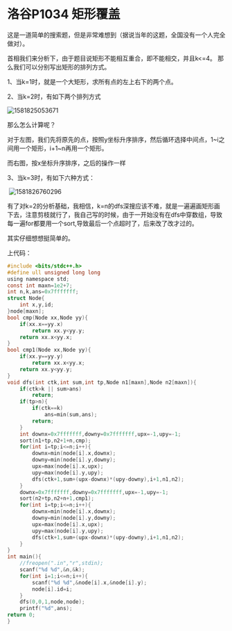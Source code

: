 # 洛谷P1034 矩形覆盖

这是一道简单的搜索题，但是非常难想到（据说当年的这题，全国没有一个人完全做对）。

首相我们来分析下，由于题目说矩形不能相互重合，即不能相交，并且k<=4。 那么我们可以分别写出矩形的排列方式。

1、当k=1时，就是一个大矩形，求所有点的左上右下的两个点。

2、当k=2时，有如下两个排列方式

![1581825053671](C:\Users\Administrator\AppData\Roaming\Typora\typora-user-images\1581825053671.png)

那么怎么计算呢？

对于左图，我们先将原先的点，按照y坐标升序排序，然后循环选择中间点，1~i之间用一个矩形，i+1~n再用一个矩形。

而右图，按x坐标升序排序，之后的操作一样

3、当k=3时，有如下六种方式：

​	![1581826760296](C:\Users\Administrator\AppData\Roaming\Typora\typora-user-images\1581826760296.png)

有了对k=2的分析基础，我相信，k=n的dfs深搜应该不难，就是一遍遍画矩形画下去，注意剪枝就行了，我自己写的时候，由于一开始没有在dfs中穿数组，导致每一遍for都要用一个sort,导致最后一个点超时了，后来改了改才过的。

其实仔细想想挺简单的。

上代码：

```c
#include <bits/stdc++.h>
#define ull unsigned long long 
using namespace std;
const int maxn=1e2+7;
int n,k,ans=0x7fffffff;
struct Node{
    int x,y,id;
}node[maxn];
bool cmp(Node xx,Node yy){
    if(xx.x==yy.x)
        return xx.y<yy.y;
    return xx.x<yy.x;
}
bool cmp1(Node xx,Node yy){
    if(xx.y==yy.y)
        return xx.x<yy.x;
    return xx.y<yy.y;
}
void dfs(int ctk,int sum,int tp,Node n1[maxn],Node n2[maxn]){
    if(ctk>k || sum>ans)
        return;
    if(tp>n){
        if(ctk==k)
            ans=min(sum,ans);
        return;
    }
    int downx=0x7fffffff,downy=0x7fffffff,upx=-1,upy=-1;
    sort(n1+tp,n2+1+n,cmp);
    for(int i=tp;i<=n;i++){
        downx=min(node[i].x,downx);
        downy=min(node[i].y,downy);
        upx=max(node[i].x,upx);
        upy=max(node[i].y,upy);
        dfs(ctk+1,sum+(upx-downx)*(upy-downy),i+1,n1,n2);
    }
    downx=0x7fffffff,downy=0x7fffffff,upx=-1,upy=-1;
    sort(n2+tp,n2+n+1,cmp1);
    for(int i=tp;i<=n;i++){
        downx=min(node[i].x,downx);
        downy=min(node[i].y,downy);
        upx=max(node[i].x,upx);
        upy=max(node[i].y,upy);
        dfs(ctk+1,sum+(upx-downx)*(upy-downy),i+1,n1,n2);
    }
}
int main(){
    //freopen(".in","r",stdin);
    scanf("%d %d",&n,&k);
    for(int i=1;i<=n;i++){
        scanf("%d %d",&node[i].x,&node[i].y);
        node[i].id=i;
    }
    dfs(0,0,1,node,node);
    printf("%d",ans);
return 0;
}
```

